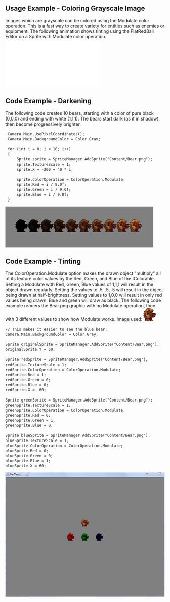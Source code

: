 ## Usage Example - Coloring Grayscale Image

Images which are grayscale can be colored using the Modulate color operation. This is a fast way to create variety for entities such as enemies or equipment. The following animation shows tinting using the FlatRedBall Editor on a Sprite with Modulate color operation. [![](/wp-content/uploads/2016/01/22_09-46-22.gif.md)](/wp-content/uploads/2016/01/22_09-46-22.gif.md)

## Code Example - Darkening

The following code creates 10 bears, starting with a color of pure black (0,0,0) and ending with white (1,1,1). The bears start dark (as if in shadow), then become progressively brighter.

     Camera.Main.UsePixelCoordinates();
     Camera.Main.BackgroundColor = Color.Gray;

     for (int i = 0; i < 10; i++)
     {
         Sprite sprite = SpriteManager.AddSprite("Content/Bear.png");
         sprite.TextureScale = 1;
         sprite.X = -200 + 40 * i;

         sprite.ColorOperation = ColorOperation.Modulate;
         sprite.Red = i / 9.0f;
         sprite.Green = i / 9.0f;
         sprite.Blue = i / 9.0f;
     }

![BearDarkening.PNG](/media/migrated_media-BearDarkening.PNG)

## Code Example - Tinting

The ColorOperation.Modulate option makes the drawn object "multiply" all of its texture color values by the Red, Green, and Blue of the IColorable. Setting a Modulate with Red, Green, Blue values of 1,1,1 will result in the object drawn regularly. Setting the values to .5, .5, .5 will result in the object being drawn at half-brightness. Setting values to 1,0,0 will result in only red values being drawn. Blue and green will draw as black. The following code example renders the Bear.png graphic with no Modulate operation, then with 3 different values to show how Modulate works. Image used: ![Bear.png](/media/migrated_media-Bear.png)

    // This makes it easier to see the blue bear:
    Camera.Main.BackgroundColor = Color.Gray;

    Sprite originalSprite = SpriteManager.AddSprite("Content/Bear.png");
    originalSprite.Y = 60;

    Sprite redSprite = SpriteManager.AddSprite("Content/Bear.png");
    redSprite.TextureScale = 1;
    redSprite.ColorOperation = ColorOperation.Modulate;
    redSprite.Red = 1;
    redSprite.Green = 0;
    redSprite.Blue = 0;
    redSprite.X = -60;

    Sprite greenSprite = SpriteManager.AddSprite("Content/Bear.png");
    greenSprite.TextureScale = 1;
    greenSprite.ColorOperation = ColorOperation.Modulate;
    greenSprite.Red = 0;
    greenSprite.Green = 1;
    greenSprite.Blue = 0;

    Sprite blueSprite = SpriteManager.AddSprite("Content/Bear.png");
    blueSprite.TextureScale = 1;
    blueSprite.ColorOperation = ColorOperation.Modulate;
    blueSprite.Red = 0;
    blueSprite.Green = 0;
    blueSprite.Blue = 1;
    blueSprite.X = 60;

![3Bears.PNG](/media/migrated_media-3Bears.PNG)
